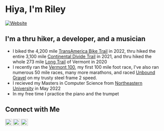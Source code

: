 # Hiya, I'm Riley

[![Website](https://img.shields.io/website?label=rileyhgrant.com&style=for-the-badge&url=http%3A%2F%2Frileyhgrant.com)](https://rileyhgrant.com)


## I'm a thru hiker, a developer, and a musician
- I biked the 4,200 mile [TransAmerica Bike Trail](https://www.adventurecycling.org/routes-and-maps/adventure-cycling-route-network/transamerica-trail/) in 2022, thru hiked the entire 3,100 mile [Continental Divide Trail](https://continentaldividetrail.org/) in 2021, and thru hiked the whole 273 mile [Long Trail](https://en.wikipedia.org/wiki/Long_Trail) of Vermont in 2020
- I recently ran the [Vermont 100](https://en.wikipedia.org/wiki/Vermont_100_Mile_Endurance_Run), my first 100 mile foot race, I've also ran numerous 50 mile races, many more marathons, and raced [Unbound Gravel](https://en.wikipedia.org/wiki/Unbound_Gravel) on my trusty steel frame 2 speed.
- I recieved my Masters in Computer Science from [Northeastern University](https://www.northeastern.edu/) in May 2022
- In my free time I practice the piano and the trumpet

## Connect with Me

[<img align="left" alt="Web Icon" width="22px" src="https://cdn.jsdelivr.net/npm/simple-icons@v8/icons/googlechrome.svg" />](https://rileyhgrant.com)
[<img align="left" alt="LinkdeIn Icon" width="22px" src="https://cdn.jsdelivr.net/npm/simple-icons@v8/icons/linkedin.svg" />](https://www.linkedin.com/in/rileyhgrant/)
[<img align="left" alt="Strava Icon" width="22px" src="https://cdn.jsdelivr.net/npm/simple-icons@v8/icons/strava.svg" />](https://www.strava.com/athletes/32879985)

<br />
